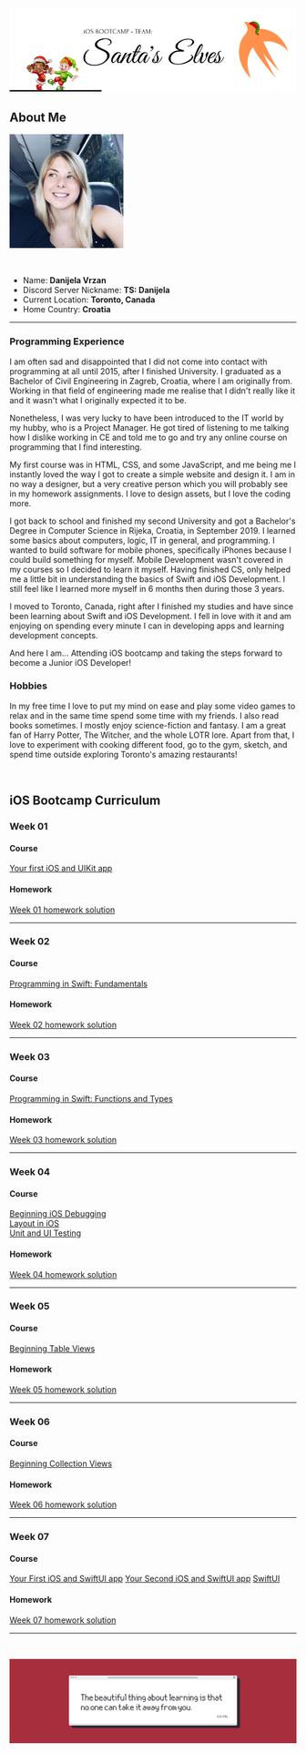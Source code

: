 ![Front Banner](Documentation/FrontBanner.png)

## About Me

<p>
<img src="Documentation/Image.jpg" width="200">
</p>

<br />

* Name: **Danijela Vrzan**
* Discord Server Nickname: **TS: Danijela**
* Current Location: **Toronto, Canada**
* Home Country: **Croatia**

***

### Programming Experience

I am often sad and disappointed that I did not come into contact with programming at all until 2015, after I finished University. I graduated as a Bachelor of Civil Engineering in Zagreb, Croatia, where I am originally from. Working in that field of engineering made me realise that I didn't really like it and it wasn't what I originally expected it to be.

Nonetheless, I was very lucky to have been introduced to the IT world by my hubby, who is a Project Manager. He got tired of listening to me talking how I dislike working in CE and told me to go and try any online course on programming that I find interesting. 

My first course was in HTML, CSS, and some JavaScript, and me being me I instantly loved the way I got to create a simple website and design it. I am in no way a designer, but a very creative person which you will probably see in my homework assignments. I love to design assets, but I love the coding more.

I got back to school and finished my second University and got a Bachelor's Degree in Computer Science in Rijeka, Croatia, in September 2019. I learned some basics about computers, logic, IT in general, and programming. I wanted to build software for mobile phones, specifically iPhones because I could build something for myself. Mobile Development wasn't covered in my courses so I decided to learn it myself. Having finished CS, only helped me a little bit in understanding the basics of Swift and iOS Development. I still feel like I learned more myself in 6 months then during those 3 years. 

I moved to Toronto, Canada, right after I finished my studies and have since been learning about Swift and iOS Development. I fell in love with it and am enjoying on spending every minute I can in developing apps and learning development concepts. 

And here I am... Attending iOS bootcamp and taking the steps forward to become a Junior iOS Developer!

### Hobbies

In my free time I love to put my mind on ease and play some video games to relax and in the same time spend some time with my friends. I also read books sometimes. I mostly enjoy science-fiction and fantasy. I am a great fan of Harry Potter, The Witcher, and the whole LOTR lore.
Apart from that, I love to experiment with cooking different food, go to the gym, sketch, and spend time outside exploring Toronto's amazing restaurants! 

<br />

## iOS Bootcamp Curriculum

### Week 01 
#### Course
[Your first iOS and UIKit app](https://www.raywenderlich.com/5993-your-first-ios-and-uikit-app)
#### Homework
[Week 01 homework solution](https://github.com/dvrzan/santas-elf/tree/master/Week01)
***
### Week 02
#### Course
[Programming in Swift: Fundamentals](https://www.raywenderlich.com/5993-your-first-ios-and-uikit-app)
#### Homework
[Week 02 homework solution](https://github.com/dvrzan/santas-elf/tree/master/Week02)
***
### Week 03
#### Course
[Programming in Swift: Functions and Types](https://www.raywenderlich.com/5993-your-first-ios-and-uikit-app)
#### Homework
[Week 03 homework solution](https://github.com/dvrzan/santas-elf/tree/master/Week03)
***
### Week 04
#### Course
[Beginning iOS Debugging](https://www.raywenderlich.com/4681-beginning-ios-debugging)<br />
[Layout in iOS](https://www.raywenderlich.com/6849561-layout-in-ios)<br />
[Unit and UI Testing](https://www.raywenderlich.com/960290-ios-unit-testing-and-ui-testing-tutorial)<br />
#### Homework
[Week 04 homework solution](https://github.com/dvrzan/santas-elf/tree/master/Week04)
***
### Week 05
#### Course
[Beginning Table Views](https://www.raywenderlich.com/5995-beginning-table-views)
#### Homework
[Week 05 homework solution](https://github.com/dvrzan/santas-elf/tree/master/Week05)
***
### Week 06
#### Course
[Beginning Collection Views](https://www.raywenderlich.com/5429927-beginning-collection-views)
#### Homework
[Week 06 homework solution](https://github.com/dvrzan/santas-elf/tree/master/Week06)
***
### Week 07
#### Course
[Your First iOS and SwiftUI app](https://www.raywenderlich.com/4919757-your-first-ios-and-swiftui-app)
[Your Second iOS and SwiftUI app](https://www.raywenderlich.com/5662524-your-second-ios-and-swiftui-app)
[SwiftUI](https://www.raywenderlich.com/4001741-swiftui)
#### Homework
[Week 07 homework solution](https://github.com/dvrzan/rw_ios_bootcamp_week_07)
***

<br />
   
![End Banner](Documentation/EndBanner.png)
